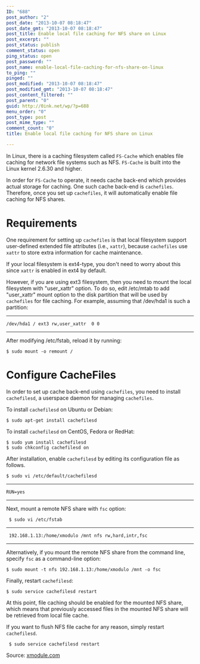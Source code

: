 ```yaml
---
ID: "688"
post_author: "2"
post_date: "2013-10-07 08:18:47"
post_date_gmt: "2013-10-07 08:18:47"
post_title: Enable local file caching for NFS share on Linux
post_excerpt: ""
post_status: publish
comment_status: open
ping_status: open
post_password: ""
post_name: enable-local-file-caching-for-nfs-share-on-linux
to_ping: ""
pinged: ""
post_modified: "2013-10-07 08:18:47"
post_modified_gmt: "2013-10-07 08:18:47"
post_content_filtered: ""
post_parent: "0"
guid: http://0ink.net/wp/?p=688
menu_order: "0"
post_type: post
post_mime_type: ""
comment_count: "0"
title: Enable local file caching for NFS share on Linux

---
```


In Linux, there is a caching filesystem called <code>FS-Cache</code> which enables file caching for network file systems such as NFS. <code>FS-Cache</code> is built into the Linux kernel 2.6.30 and higher.

In order for <code>FS-Cache</code> to operate, it needs cache back-end which provides actual storage for caching. One such cache back-end is <code>cachefiles</code>. Therefore, once you set up <code>cachefiles</code>, it will automatically enable file caching for NFS shares.

<h1>Requirements</h1>

One requirement for setting up <code>cachefiles</code> is that local filesystem support user-defined extended file attributes (i.e., <code>xattr</code>), because <code>cachefiles</code> use <code>xattr</code> to store extra information for cache maintenance.

If your local filesystem is ext4-type, you don't need to worry about this since <code>xattr</code> is enabled in ext4 by default.

However, if you are using ext3 filesystem, then you need to mount the local filesystem with "user_xattr" option. To do so, edit /etc/mtab to add "user_xattr" mount option to the disk partition that will be used by <code>cachefiles</code> for file caching. For example, assuming that /dev/hda1 is such a partition:

<hr />

<pre><code>/dev/hda1 / ext3 rw,user_xattr  0 0
</code></pre>

<hr />

After modifying /etc/fstab, reload it by running:

<pre><code>$ sudo mount -o remount / 
</code></pre>

<h1>Configure CacheFiles</h1>

In order to set up cache back-end using <code>cachefiles</code>, you need to install <code>cachefilesd</code>, a userspace daemon for managing <code>cachefiles</code>.

To install <code>cachefilesd</code> on Ubuntu or Debian:

<pre><code>$ sudo apt-get install cachefilesd
</code></pre>

To install <code>cachefilesd</code> on CentOS, Fedora or RedHat:

<pre><code>$ sudo yum install cachefilesd
$ sudo chkconfig cachefilesd on
</code></pre>

After installation, enable <code>cachefilesd</code> by editing its configuration file as follows.

<pre><code>$ sudo vi /etc/default/cachefilesd
</code></pre>

<hr />

<pre><code>RUN=yes
</code></pre>

<hr />

Next, mount a remote NFS share with <code>fsc</code> option:

<pre><code> $ sudo vi /etc/fstab
</code></pre>

<hr />

<pre><code> 192.168.1.13:/home/xmodulo /mnt nfs rw,hard,intr,fsc
</code></pre>

<hr />

Alternatively, if you mount the remote NFS share from the command line, specify <code>fsc</code> as a command-line option:

<pre><code>$ sudo mount -t nfs 192.168.1.13:/home/xmodulo /mnt -o fsc
</code></pre>

Finally, restart <code>cachefilesd</code>:

<pre><code>$ sudo service cachefilesd restart
</code></pre>

At this point, file caching should be enabled for the mounted NFS share, which means that previously accessed files in the mounted NFS share will be retrieved from local file cache.

If you want to flush NFS file cache for any reason, simply restart <code>cachefilesd</code>.

<pre><code> $ sudo service cachefilesd restart 
</code></pre>

Source: <a href="http://xmodulo.com/2013/06/how-to-enable-local-file-caching-for-nfs-share-on-linux.html">xmodule.com</a>

